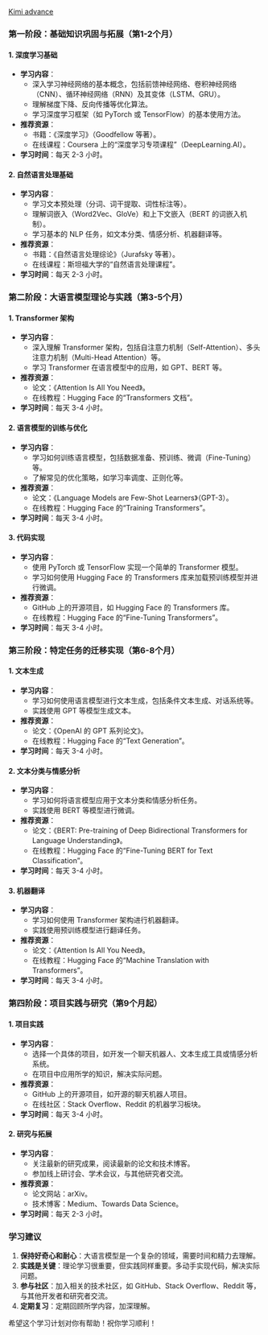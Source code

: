 [Kimi advance](https://www.kimi.com/share/d10483lf439bttgk3r9g)

### 第一阶段：基础知识巩固与拓展（第1-2个月）
#### 1. **深度学习基础**
   - **学习内容**：
     - 深入学习神经网络的基本概念，包括前馈神经网络、卷积神经网络（CNN）、循环神经网络（RNN）及其变体（LSTM、GRU）。
     - 理解梯度下降、反向传播等优化算法。
     - 学习深度学习框架（如 PyTorch 或 TensorFlow）的基本使用方法。
   - **推荐资源**：
     - 书籍：《深度学习》（Goodfellow 等著）。
     - 在线课程：Coursera 上的“深度学习专项课程”（DeepLearning.AI）。
   - **学习时间**：每天 2-3 小时。

#### 2. **自然语言处理基础**
   - **学习内容**：
     - 学习文本预处理（分词、词干提取、词性标注等）。
     - 理解词嵌入（Word2Vec、GloVe）和上下文嵌入（BERT 的词嵌入机制）。
     - 学习基本的 NLP 任务，如文本分类、情感分析、机器翻译等。
   - **推荐资源**：
     - 书籍：《自然语言处理综论》（Jurafsky 等著）。
     - 在线课程：斯坦福大学的“自然语言处理课程”。
   - **学习时间**：每天 2-3 小时。

### 第二阶段：大语言模型理论与实践（第3-5个月）
#### 1. **Transformer 架构**
   - **学习内容**：
     - 深入理解 Transformer 架构，包括自注意力机制（Self-Attention）、多头注意力机制（Multi-Head Attention）等。
     - 学习 Transformer 在语言模型中的应用，如 GPT、BERT 等。
   - **推荐资源**：
     - 论文：《Attention Is All You Need》。
     - 在线教程：Hugging Face 的“Transformers 文档”。
   - **学习时间**：每天 3-4 小时。

#### 2. **语言模型的训练与优化**
   - **学习内容**：
     - 学习如何训练语言模型，包括数据准备、预训练、微调（Fine-Tuning）等。
     - 了解常见的优化策略，如学习率调度、正则化等。
   - **推荐资源**：
     - 论文：《Language Models are Few-Shot Learners》（GPT-3）。
     - 在线教程：Hugging Face 的“Training Transformers”。
   - **学习时间**：每天 3-4 小时。

#### 3. **代码实现**
   - **学习内容**：
     - 使用 PyTorch 或 TensorFlow 实现一个简单的 Transformer 模型。
     - 学习如何使用 Hugging Face 的 Transformers 库来加载预训练模型并进行微调。
   - **推荐资源**：
     - GitHub 上的开源项目，如 Hugging Face 的 Transformers 库。
     - 在线教程：Hugging Face 的“Fine-Tuning Transformers”。
   - **学习时间**：每天 3-4 小时。

### 第三阶段：特定任务的迁移实现（第6-8个月）
#### 1. **文本生成**
   - **学习内容**：
     - 学习如何使用语言模型进行文本生成，包括条件文本生成、对话系统等。
     - 实践使用 GPT 等模型生成文本。
   - **推荐资源**：
     - 论文：《OpenAI 的 GPT 系列论文》。
     - 在线教程：Hugging Face 的“Text Generation”。
   - **学习时间**：每天 3-4 小时。

#### 2. **文本分类与情感分析**
   - **学习内容**：
     - 学习如何将语言模型应用于文本分类和情感分析任务。
     - 实践使用 BERT 等模型进行微调。
   - **推荐资源**：
     - 论文：《BERT: Pre-training of Deep Bidirectional Transformers for Language Understanding》。
     - 在线教程：Hugging Face 的“Fine-Tuning BERT for Text Classification”。
   - **学习时间**：每天 3-4 小时。

#### 3. **机器翻译**
   - **学习内容**：
     - 学习如何使用 Transformer 架构进行机器翻译。
     - 实践使用预训练模型进行翻译任务。
   - **推荐资源**：
     - 论文：《Attention Is All You Need》。
     - 在线教程：Hugging Face 的“Machine Translation with Transformers”。
   - **学习时间**：每天 3-4 小时。

### 第四阶段：项目实践与研究（第9个月起）
#### 1. **项目实践**
   - **学习内容**：
     - 选择一个具体的项目，如开发一个聊天机器人、文本生成工具或情感分析系统。
     - 在项目中应用所学的知识，解决实际问题。
   - **推荐资源**：
     - GitHub 上的开源项目，如开源的聊天机器人项目。
     - 在线社区：Stack Overflow、Reddit 的机器学习板块。
   - **学习时间**：每天 3-4 小时。

#### 2. **研究与拓展**
   - **学习内容**：
     - 关注最新的研究成果，阅读最新的论文和技术博客。
     - 参加线上研讨会、学术会议，与其他研究者交流。
   - **推荐资源**：
     - 论文网站：arXiv。
     - 技术博客：Medium、Towards Data Science。
   - **学习时间**：每天 2-3 小时。

### 学习建议
1. **保持好奇心和耐心**：大语言模型是一个复杂的领域，需要时间和精力去理解。
2. **实践是关键**：理论学习很重要，但实践同样重要。多动手实现代码，解决实际问题。
3. **参与社区**：加入相关的技术社区，如 GitHub、Stack Overflow、Reddit 等，与其他开发者和研究者交流。
4. **定期复习**：定期回顾所学内容，加深理解。

希望这个学习计划对你有帮助！祝你学习顺利！